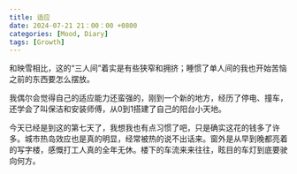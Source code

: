 ```yaml
---
title: 适应
date: 2024-07-21 21：00：00 +0800 
categories: [Mood, Diary] 
tags: [Growth]
---
```

和映雪相比，这的“三人间”着实是有些狭窄和拥挤；睡惯了单人间的我也开始苦恼之前的东西要怎么摆放。

我偶尔会觉得自己的适应能力还蛮强的，刚到一个新的地方，经历了停电、撞车，还学会了叫保洁和安装师傅，从0到1搭建了自己的阳台小天地。

今天已经是到这的第七天了，我想我也有点习惯了吧，只是确实这花的钱多了许多。城市热岛效应也是真的明显，经常被热的说不出话来。窗外是从早到晚都亮着的写字楼，感慨打工人真的全年无休。楼下的车流来来往往，眩目的车灯到底要驶向何方。